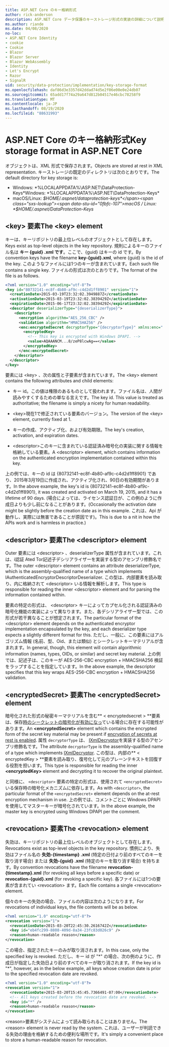 ```yaml
---
title: ASP.NET Core のキー格納形式
author: rick-anderson
description: ASP.NET Core データ保護のキーストレージ形式の実装の詳細について説明します。
ms.author: riande
ms.date: 04/08/2020
no-loc:
- ASP.NET Core Identity
- cookie
- Cookie
- Blazor
- Blazor Server
- Blazor WebAssembly
- Identity
- Let's Encrypt
- Razor
- SignalR
uid: security/data-protection/implementation/key-storage-format
ms.openlocfilehash: daf86d3e3357d42ddad74d5e2f06e00e0e24db07
ms.sourcegitcommit: 65add17f74a29a647d812b04517e46cbc78258f9
ms.translationtype: MT
ms.contentlocale: ja-JP
ms.lasthandoff: 08/19/2020
ms.locfileid: "88631993"
---
```

# <a name="key-storage-format-in-aspnet-core"></a><span data-ttu-id="0fbfc-103">ASP.NET Core のキー格納形式</span><span class="sxs-lookup"><span data-stu-id="0fbfc-103">Key storage format in ASP.NET Core</span></span>

<a name="data-protection-implementation-key-storage-format"></a>

<span data-ttu-id="0fbfc-104">オブジェクトは、XML 形式で保存されます。</span><span class="sxs-lookup"><span data-stu-id="0fbfc-104">Objects are stored at rest in XML representation.</span></span> <span data-ttu-id="0fbfc-105">キーストレージの既定のディレクトリは次のとおりです。</span><span class="sxs-lookup"><span data-stu-id="0fbfc-105">The default directory for key storage is:</span></span>

* <span data-ttu-id="0fbfc-106">Windows: \*%LOCALAPPDATA%\ASP.NET\DataProtection-Keys\*</span><span class="sxs-lookup"><span data-stu-id="0fbfc-106">Windows: \*%LOCALAPPDATA%\ASP.NET\DataProtection-Keys\*</span></span>
* <span data-ttu-id="0fbfc-107">macOS/Linux: *$HOME/.aspnet/dataprotection-keys*</span><span class="sxs-lookup"><span data-stu-id="0fbfc-107">macOS / Linux: *$HOME/.aspnet/DataProtection-Keys*</span></span>

## <a name="the-key-element"></a><span data-ttu-id="0fbfc-108">\<key> 要素</span><span class="sxs-lookup"><span data-stu-id="0fbfc-108">The \<key> element</span></span>

<span data-ttu-id="0fbfc-109">キーは、キーリポジトリの最上位レベルのオブジェクトとして存在します。</span><span class="sxs-lookup"><span data-stu-id="0fbfc-109">Keys exist as top-level objects in the key repository.</span></span> <span data-ttu-id="0fbfc-110">規則によるキーのファイル名は **キー {guid} .xml です**。ここで、{guid} はキーの id です。</span><span class="sxs-lookup"><span data-stu-id="0fbfc-110">By convention keys have the filename **key-{guid}.xml**, where {guid} is the id of the key.</span></span> <span data-ttu-id="0fbfc-111">このようなファイルには1つのキーが含まれています。</span><span class="sxs-lookup"><span data-stu-id="0fbfc-111">Each such file contains a single key.</span></span> <span data-ttu-id="0fbfc-112">ファイルの形式は次のとおりです。</span><span class="sxs-lookup"><span data-stu-id="0fbfc-112">The format of the file is as follows.</span></span>

```xml
<?xml version="1.0" encoding="utf-8"?>
<key id="80732141-ec8f-4b80-af9c-c4d2d1ff8901" version="1">
  <creationDate>2015-03-19T23:32:02.3949887Z</creationDate>
  <activationDate>2015-03-19T23:32:02.3839429Z</activationDate>
  <expirationDate>2015-06-17T23:32:02.3839429Z</expirationDate>
  <descriptor deserializerType="{deserializerType}">
    <descriptor>
      <encryption algorithm="AES_256_CBC" />
      <validation algorithm="HMACSHA256" />
      <enc:encryptedSecret decryptorType="{decryptorType}" xmlns:enc="...">
        <encryptedKey>
          <!-- This key is encrypted with Windows DPAPI. -->
          <value>AQAAANCM...8/zeP8lcwAg==</value>
        </encryptedKey>
      </enc:encryptedSecret>
    </descriptor>
  </descriptor>
</key>
```

<span data-ttu-id="0fbfc-113">要素には \<key> 、次の属性と子要素が含まれています。</span><span class="sxs-lookup"><span data-stu-id="0fbfc-113">The \<key> element contains the following attributes and child elements:</span></span>

* <span data-ttu-id="0fbfc-114">キー id。この値は権限のあるものとして扱われます。ファイル名は、人間が読みやすくするための単なる言えです。</span><span class="sxs-lookup"><span data-stu-id="0fbfc-114">The key id. This value is treated as authoritative; the filename is simply a nicety for human readability.</span></span>

* <span data-ttu-id="0fbfc-115">\<key>現在1で修正されている要素のバージョン。</span><span class="sxs-lookup"><span data-stu-id="0fbfc-115">The version of the \<key> element, currently fixed at 1.</span></span>

* <span data-ttu-id="0fbfc-116">キーの作成、アクティブ化、および有効期限。</span><span class="sxs-lookup"><span data-stu-id="0fbfc-116">The key's creation, activation, and expiration dates.</span></span>

* <span data-ttu-id="0fbfc-117">\<descriptor>このキーに含まれている認証済み暗号化の実装に関する情報を格納している要素。</span><span class="sxs-lookup"><span data-stu-id="0fbfc-117">A \<descriptor> element, which contains information on the authenticated encryption implementation contained within this key.</span></span>

<span data-ttu-id="0fbfc-118">上の例では、キーの id は {80732141-ec8f-4b80-af9c-c4d2d1ff8901} であり、2015年3月19日に作成され、アクティブ化され、90日の有効期間があります。</span><span class="sxs-lookup"><span data-stu-id="0fbfc-118">In the above example, the key's id is {80732141-ec8f-4b80-af9c-c4d2d1ff8901}, it was created and activated on March 19, 2015, and it has a lifetime of 90 days.</span></span> <span data-ttu-id="0fbfc-119">(場合によっては、ライセンス認証日が、この例のように作成日よりも少し前になることがあります。</span><span class="sxs-lookup"><span data-stu-id="0fbfc-119">(Occasionally the activation date might be slightly before the creation date as in this example.</span></span> <span data-ttu-id="0fbfc-120">これは、Api が動作し、実際には無害であることが原因です)。</span><span class="sxs-lookup"><span data-stu-id="0fbfc-120">This is due to a nit in how the APIs work and is harmless in practice.)</span></span>

## <a name="the-descriptor-element"></a><span data-ttu-id="0fbfc-121">\<descriptor> 要素</span><span class="sxs-lookup"><span data-stu-id="0fbfc-121">The \<descriptor> element</span></span>

<span data-ttu-id="0fbfc-122">Outer 要素には \<descriptor> 、deserializerType 属性が含まれています。これは、i認証 Ated Tor記述子デシリアライザーを実装する型のアセンブリ修飾名です。</span><span class="sxs-lookup"><span data-stu-id="0fbfc-122">The outer \<descriptor> element contains an attribute deserializerType, which is the assembly-qualified name of a type which implements IAuthenticatedEncryptorDescriptorDeserializer.</span></span> <span data-ttu-id="0fbfc-123">この型は、内部要素を読み取り、内に格納されて \<descriptor> いる情報を解析します。</span><span class="sxs-lookup"><span data-stu-id="0fbfc-123">This type is responsible for reading the inner \<descriptor> element and for parsing the information contained within.</span></span>

<span data-ttu-id="0fbfc-124">要素の特定の形式は、 \<descriptor> キーによってカプセル化される認証済みの暗号化機能の実装によって異なります。また、各デシリアライザー型では、この形式が若干異なることが想定されます。</span><span class="sxs-lookup"><span data-stu-id="0fbfc-124">The particular format of the \<descriptor> element depends on the authenticated encryptor implementation encapsulated by the key, and each deserializer type expects a slightly different format for this.</span></span> <span data-ttu-id="0fbfc-125">ただし、一般に、この要素にはアルゴリズム情報 (名前、型、Oid、または類似) とシークレットキーマテリアルが含まれます。</span><span class="sxs-lookup"><span data-stu-id="0fbfc-125">In general, though, this element will contain algorithmic information (names, types, OIDs, or similar) and secret key material.</span></span> <span data-ttu-id="0fbfc-126">上の例では、記述子は、このキーが AES-256-CBC encryption + HMACSHA256 検証をラップすることを指定しています。</span><span class="sxs-lookup"><span data-stu-id="0fbfc-126">In the above example, the descriptor specifies that this key wraps AES-256-CBC encryption + HMACSHA256 validation.</span></span>

## <a name="the-encryptedsecret-element"></a><span data-ttu-id="0fbfc-127">\<encryptedSecret> 要素</span><span class="sxs-lookup"><span data-stu-id="0fbfc-127">The \<encryptedSecret> element</span></span>

<span data-ttu-id="0fbfc-128">暗号化された形式の秘密キーマテリアルを含む\*\* &lt; encryptedsecret &gt; \*\*要素は、保存[時のシークレットの暗号化が有効になっ](xref:security/data-protection/implementation/key-encryption-at-rest)ている場合に存在する可能性があります。</span><span class="sxs-lookup"><span data-stu-id="0fbfc-128">An **&lt;encryptedSecret&gt;** element which contains the encrypted form of the secret key material may be present if [encryption of secrets at rest is enabled](xref:security/data-protection/implementation/key-encryption-at-rest).</span></span> <span data-ttu-id="0fbfc-129">属性 `decryptorType` は、 [IXmlDecryptor](/dotnet/api/microsoft.aspnetcore.dataprotection.xmlencryption.ixmldecryptor)を実装する型のアセンブリ修飾名です。</span><span class="sxs-lookup"><span data-stu-id="0fbfc-129">The attribute `decryptorType` is the assembly-qualified name of a type which implements [IXmlDecryptor](/dotnet/api/microsoft.aspnetcore.dataprotection.xmlencryption.ixmldecryptor).</span></span> <span data-ttu-id="0fbfc-130">この型は、内部の\*\* &lt; encryptedKey &gt; \*\*要素を読み取り、復号化して元のプレーンテキストを回復する役割を担います。</span><span class="sxs-lookup"><span data-stu-id="0fbfc-130">This type is responsible for reading the inner **&lt;encryptedKey&gt;** element and decrypting it to recover the original plaintext.</span></span>

<span data-ttu-id="0fbfc-131">と同様に、 `<descriptor>` 要素の特定の形式は、使用されて `<encryptedSecret>` いる保存時の暗号化メカニズムに依存します。</span><span class="sxs-lookup"><span data-stu-id="0fbfc-131">As with `<descriptor>`, the particular format of the `<encryptedSecret>` element depends on the at-rest encryption mechanism in use.</span></span> <span data-ttu-id="0fbfc-132">上の例では、コメントごとに Windows DPAPI を使用してマスターキーが暗号化されています。</span><span class="sxs-lookup"><span data-stu-id="0fbfc-132">In the above example, the master key is encrypted using Windows DPAPI per the comment.</span></span>

## <a name="the-revocation-element"></a><span data-ttu-id="0fbfc-133">\<revocation> 要素</span><span class="sxs-lookup"><span data-stu-id="0fbfc-133">The \<revocation> element</span></span>

<span data-ttu-id="0fbfc-134">失効は、キーリポジトリの最上位レベルのオブジェクトとして存在します。</span><span class="sxs-lookup"><span data-stu-id="0fbfc-134">Revocations exist as top-level objects in the key repository.</span></span> <span data-ttu-id="0fbfc-135">慣例により、失効はファイル名の **失効-{timestamp} .xml** (特定の日付より前のすべてのキーを取り消す場合) または **失効-{guid} .xml** (特定のキーを取り消す場合) を持ちます。</span><span class="sxs-lookup"><span data-stu-id="0fbfc-135">By convention revocations have the filename **revocation-{timestamp}.xml** (for revoking all keys before a specific date) or **revocation-{guid}.xml** (for revoking a specific key).</span></span> <span data-ttu-id="0fbfc-136">各ファイルには1つの要素が含まれてい \<revocation> ます。</span><span class="sxs-lookup"><span data-stu-id="0fbfc-136">Each file contains a single \<revocation> element.</span></span>

<span data-ttu-id="0fbfc-137">個々のキーの失効の場合、ファイルの内容は次のようになります。</span><span class="sxs-lookup"><span data-stu-id="0fbfc-137">For revocations of individual keys, the file contents will be as below.</span></span>

```xml
<?xml version="1.0" encoding="utf-8"?>
<revocation version="1">
  <revocationDate>2015-03-20T22:45:30.2616742Z</revocationDate>
  <key id="eb4fc299-8808-409d-8a34-23fc83d026c9" />
  <reason>human-readable reason</reason>
</revocation>
```

<span data-ttu-id="0fbfc-138">この場合、指定されたキーのみが取り消されます。</span><span class="sxs-lookup"><span data-stu-id="0fbfc-138">In this case, only the specified key is revoked.</span></span> <span data-ttu-id="0fbfc-139">ただし、キー id が "\*" の場合、次の例のように、作成日が指定した失効日より前のすべてのキーが取り消されます。</span><span class="sxs-lookup"><span data-stu-id="0fbfc-139">If the key id is "\*", however, as in the below example, all keys whose creation date is prior to the specified revocation date are revoked.</span></span>

```xml
<?xml version="1.0" encoding="utf-8"?>
<revocation version="1">
  <revocationDate>2015-03-20T15:45:45.7366491-07:00</revocationDate>
  <!-- All keys created before the revocation date are revoked. -->
  <key id="*" />
  <reason>human-readable reason</reason>
</revocation>
```

<span data-ttu-id="0fbfc-140">\<reason>要素がシステムによって読み取られることはありません。</span><span class="sxs-lookup"><span data-stu-id="0fbfc-140">The \<reason> element is never read by the system.</span></span> <span data-ttu-id="0fbfc-141">これは、ユーザーが判読できる失効の理由を格納するための便利な場所です。</span><span class="sxs-lookup"><span data-stu-id="0fbfc-141">It's simply a convenient place to store a human-readable reason for revocation.</span></span>
